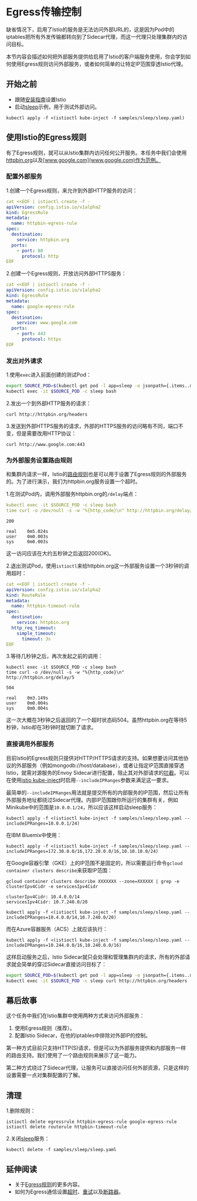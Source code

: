 # Egress传输控制

缺省情况下，启用了Istio的服务是无法访问外部URL的，这是因为Pod中的iptables把所有外发传输都转向到了Sidecar代理，而这一代理只处理集群内的访问目标。

本节内容会描述如何把外部服务提供给启用了Istio的客户端服务使用，你会学到如何使用Egress规则访问外部服务，或者如何简单的让特定IP范围穿透Istio代理。

## 开始之前

- 跟随[安装指南](../../../setup)设置Istio
- 启动[sleep](https://github.com/istio/istio/tree/master/samples/sleep)示例，用于测试外部访问。

`kubectl apply -f <(istioctl kube-inject -f samples/sleep/sleep.yaml)`

## 使用Istio的Egress规则

有了Egress规则，就可以从Istio集群内访问任何公开服务。本任务中我们会使用[httpbin.org](http://httpbin.org/)以及[www.google.com](www.google.com)作为范例。

### 配置外部服务

1.创建一个Egress规则，来允许到外部HTTP服务的访问：

~~~yaml
cat <<EOF | istioctl create -f -
apiVersion: config.istio.io/v1alpha2
kind: EgressRule
metadata:
  name: httpbin-egress-rule
spec:
  destination:
    service: httpbin.org
  ports:
    - port: 80
      protocol: http
EOF
~~~

2.创建一个Egress规则，开放访问外部HTTPS服务：

~~~yaml
cat <<EOF | istioctl create -f -
apiVersion: config.istio.io/v1alpha2
kind: EgressRule
metadata:
  name: google-egress-rule
spec:
  destination:
    service: www.google.com
  ports:
    - port: 443
      protocol: https
EOF
~~~

### 发出对外请求

1.使用`exec`进入前面创建的测试Pod：

~~~bash
export SOURCE_POD=$(kubectl get pod -l app=sleep -o jsonpath={.items..metadata.name})
kubectl exec -it $SOURCE_POD -c sleep bash
~~~

2.发出一个到外部HTTP服务的请求：

`curl http://httpbin.org/headers`

3.发送到外部HTTPS服务的请求，外部的HTTPS服务的访问略有不同，端口不变，但是需要改用HTTP协议：

`curl http://www.google.com:443`

### 为外部服务设置路由规则

和集群内请求一样，Istio的[路由规则](../../../concepts/traffic-management/rules-configuration.html)也是可以用于设置了Egress规则的外部服务的。为了进行演示，我们为httpbin.org服务设置一个超时。

1.在测试Pod内，调用外部服务httpbin.org的`/delay`端点：
~~~yaml
kubectl exec -it $SOURCE_POD -c sleep bash
time curl -o /dev/null -s -w "%{http_code}\n" http://httpbin.org/delay/5
~~~

~~~
200

real    0m5.024s
user    0m0.003s
sys     0m0.003s
~~~
这一访问应该在大约五秒钟之后返回200(OK)。

2.退出测试Pod，使用`istioctl`来给httpbin.org这一外部服务设置一个3秒钟的调用超时：

~~~yaml
cat <<EOF | istioctl create -f -
apiVersion: config.istio.io/v1alpha2
kind: RouteRule
metadata:
  name: httpbin-timeout-rule
spec:
  destination:
    service: httpbin.org
  http_req_timeout:
    simple_timeout:
      timeout: 3s
EOF
~~~

3.等待几秒钟之后，再次发起之前的调用：

~~~
kubectl exec -it $SOURCE_POD -c sleep bash
time curl -o /dev/null -s -w "%{http_code}\n" http://httpbin.org/delay/5
~~~

~~~
504

real    0m3.149s
user    0m0.004s
sys     0m0.004s
~~~

这一次大概在3秒钟之后返回的了一个超时状态码504。虽然httpbin.org在等待5秒钟，Istio却在3秒钟时就切断了请求。

### 直接调用外部服务

目前Istio的Egress规则只提供对HTTP/HTTPS请求的支持。如果想要访问其他协议的外部服务（例如mongodb://host/database），或者让指定IP范围直接穿透Istio，就需对源服务的Envoy Sidecar进行配置，阻止其对外部请求的[拦截](../../../concepts/traffic-management/request-routing.html#communication-between-services)。可以在使用[istio kube-inject](../../../docs/reference/commands/istioctl.html#istioctl-kube-inject)时启用`--includeIPRanges`参数来满足这一要求。

最简单的`--includeIPRanges`用法就是提交所有的内部服务的IP范围，然后让所有外部服务地址都绕过Sidecar代理。内部IP范围跟你所运行的集群有关，例如Minikube中的范围是`10.0.0.1/24`，所以应该这样启动sleep服务：

`kubectl apply -f <(istioctl kube-inject -f samples/sleep/sleep.yaml --includeIPRanges=10.0.0.1/24)`

在IBM Bluemix中使用：

`kubectl apply -f <(istioctl kube-inject -f samples/sleep/sleep.yaml --includeIPRanges=172.30.0.0/16,172.20.0.0/16,10.10.10.0/24)`

在Google容器引擎（GKE）上的IP范围不是固定的，所以需要运行命令`gcloud container clusters describe`来获取IP范围：

`gcloud container clusters describe XXXXXXX --zone=XXXXXX | grep -e clusterIpv4Cidr -e servicesIpv4Cidr`

~~~
clusterIpv4Cidr: 10.4.0.0/14
servicesIpv4Cidr: 10.7.240.0/20
~~~

`kubectl apply -f <(istioctl kube-inject -f samples/sleep/sleep.yaml --includeIPRanges=10.4.0.0/14,10.7.240.0/20)`

而在Azure容器服务（ACS）上就应该执行：

`kubectl apply -f <(istioctl kube-inject -f samples/sleep/sleep.yaml --includeIPRanges=10.244.0.0/16,10.240.0.0/16)`

这样启动服务之后，Istio Sidecar就只会处理和管理集群内的请求，所有的外部请求就会简单的穿过Sidecar直接访问目标了：

~~~bash
export SOURCE_POD=$(kubectl get pod -l app=sleep -o jsonpath={.items..metadata.name})
kubectl exec -it $SOURCE_POD -c sleep curl http://httpbin.org/headers
~~~


## 幕后故事

这个任务中我们在Istio集群中使用两种方式来访问外部服务：

1. 使用Egress规则（推荐）。
2. 配置Istio Sidecar，在他的iptables中排除对外部IP的控制。

第一种方式目前只支持HTTP(S)请求，但是可以为外部服务提供和内部服务一样的路由支持。我们使用了一个路由规则来展示了这一能力。

第二种方式绕过了Sidecar代理，让服务可以直接访问任何外部资源，只是这样的设置需要一点对集群配置的了解。

## 清理

1.删除规则：

~~~
istioctl delete egressrule httpbin-egress-rule google-egress-rule
istioctl delete routerule httpbin-timeout-rule
~~~

2.关闭[sleep](https://github.com/istio/istio/tree/master/samples/sleep)服务：

`kubectl delete -f samples/sleep/sleep.yaml`

## 延伸阅读

- 关于[Egress规则](../../../docs/concepts/traffic-management/rules-configuration.html#egress-rules)的更多内容。
- 如何为Egress通信设置[超时](../../../docs/reference/config/traffic-rules/routing-rules.html#httptimeout)、[重试](../../../docs/reference/config/traffic-rules/routing-rules.html#httpretry)以及[断路器](../../../docs/reference/config/traffic-rules/destination-policies.html#circuitbreaker)。
